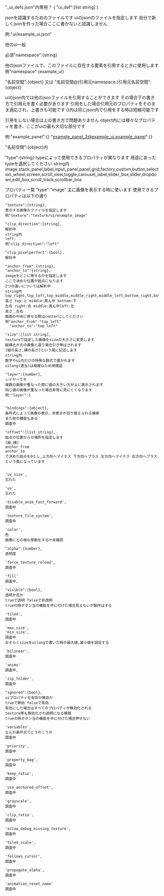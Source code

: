 "_ui_defs.json"内専用？
{
  "ui_def":[list string]
}

jsonを認識するためのファイルです
uiのjsonのファイルを指定します
自分で新しくjsonを作った場合ここに書かないと認識しません

例:"ui/example_ui.json"



他のui一般


必須"namespace":{string}

他のjsonファイルで、このファイルに存在する要素を引用するときに使用します
例"namespace":{example_ui}


"名前空間":{object}
又は
"名前空間@(引用元namespace.)引用元名前空間":{object}

uiのjson内では他のjsonファイルを引用することができます
その場合下の書き方で引用元を書く必要があります
引用をした場合引用元のプロパティをそのまま適応され、上書きも可能です
()内は同じjson内で引用をする時は短縮可能です

引用をしない場合は上の書き方で問題ありません
object内には様々なプロパティを書き、ここがuiの最も大切な部分です

例:"example_panel":{}
 "example_panel_2@example_ui.example_panel":{}


"名前空間":{object}内

"type":{string}
typeによって使用できるプロパティが異なります
用途にあったtypeを選択してください
string内
image,stack_panel,label,input_panel,panel,grid,factory,custom,button,selection_wheel,screen,scroll_view,toggle,carousel_label,slider_box,slider,dropdown,edit_box,scroll_track,scrollbar_box


プロパティ一覧
    "type":"image"
    主に画像を表示する時に使います
    使用できるプロパティは以下の通り

    "texture":{string},
    表示する画像のファイルを指定します
    例"texture":"texture/ui/example_image"

    "clip_direction":{string},
    解析中
    string内
    left,
    例"clip_direction":"left"

    "clip_pixelperfect":{bool},
    解析中

    "anchor_from":{string},
    "anchor_to":{string},
    imageをどこに寄せるかを指定します
    ここで決めた位置が始点になります
    2つの違いについては解析中
    string内
    top_right,top_left,top_middle,middle_right,middle_left,bottom_right,bottom_left,bottom_middle,center
    高さ top:上 middle:真ん中 bottom:下
    左右 right:右 middle:真ん中left:左
    高さ＿左右
    画面の中央に寄せる際はcenterにしてください
    例"anchor_from":"top_left"
      "anchor_to":"top_left"

    "size":[list string],
    textureで指定した画像をsizeの大きさに変更します
    縦横比が元の画像と違う場合引き伸ばされます
    [縦の長さ,横の長さ]という風に記述します
    string内
    数字やui内だけの特殊な数式で書かれます
    uilang(適当)は複雑なため用検証

    "layer":{number},
    レイヤーです
    複数の画像が重なった際に値の大きい方が上に表示されます
    同じ値の画像が重なった場合非常に見にくくなります
    例:"layer":1


    "bindings":{object},
    条件式によって画像の表示、非表示が切り替えられる模様
    また他の機能もある
    調査中

    "offset":[list_string],
    始点の位置からの場所を指定します
    [縦,横]
    anchor_from
    anchor_to
    で決めた始点を0とし,上方向へマイナス 下方向へプラス 左方向へマイナス 右方向へプラスという風になっています
    

    'uv_size',
    忘れた
    
    'uv',
    忘れた
    
    'disable_anim_fast_forward',
    調査中
    
    'texture_file_system',
    調査中
    
    'color',
    色
    画像にどの様な挙動をするか未確認
    
    "alpha":{number},
    透明度
    
    'force_texture_reload',
    調査中
    
    'fill'
    調査中,
    
    "visible":{bool},
    透明か否か
    trueで透明 falseで非透明
    trueの時ボタン当の機能を中に付けた場合見えないが動作はする
    
    'tiled',
    調査中
    
    'max_size',    
    'min_size',
    調査中
    おそらくsizeをuilangで書いた時の最大値,最小値を設定する
    
    'bilinear',
    調査中
    
    'anims'
    調査中,

    'zip_folder',
    調査中

    "ignored":{bool},
    uiプロパティを有効か無効か
    trueで無効 falseで有効
    有効にした場合はすべてのプロパティが無効化される
    texture等も無効化され透明になる模様
    trueの時ボタン当の機能を中に付けた場合押せない

    'variables',
    なんか条件式でどうのこうの
    調査中

    'priority',
    調査中

    'property_bag',
    調査中

    'keep_ratio',
    調査中

    'use_anchored_offset',
    調査中

    'grayscale',
    調査中

    'clip_ratio',
    調査中

    'allow_debug_missing_texture',
    調査中

    'tiled_scale',
    調査中

    'follows_cursor',
    調査中

    'propagate_alpha',
    調査中

    'animation_reset_name'
    調査中


